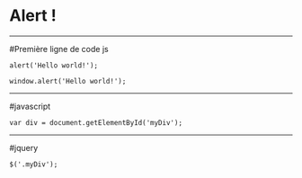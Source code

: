 # Alert !

---

#Première ligne de code js

	alert('Hello world!');

	window.alert('Hello world!');

---

#javascript

	var div = document.getElementById('myDiv');

---

#jquery

	$('.myDiv');